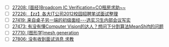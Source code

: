 - [ ] [27208: [面经]Broadcom IC Verification+CO租房求助~~](http://instant.1point3acres.com/thread/27208)
- [ ] [27226: 【zz】各大IT公司2012校园招聘笔试面试整理](http://instant.1point3acres.com/thread/27226)
- [ ] [27419: 来自桌子另一端的初级面经---选实习生内部会议写实](http://instant.1point3acres.com/thread/27419)
- [ ] [27473: 有没有懂Computer Vision的达人？想问下分割算法MeanShift的问题](http://instant.1point3acres.com/thread/27473)
- [ ] [27710: [图形学]mesh generation](http://instant.1point3acres.com/thread/27710)
- [ ] [27806: 没有收到面试消息,求教](http://instant.1point3acres.com/thread/27806)
